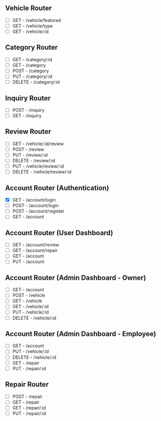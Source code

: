 ## Vehicle Router

- [ ] GET - /vehicle/featured
- [ ] GET - /vehicle/type
- [ ] GET - /vehicle/:id

## Category Router

- [ ] GET - /category/:id
- [ ] GET - /category
- [ ] POST - /category
- [ ] PUT - /category/:id
- [ ] DELETE - /category/:id

## Inquiry Router

- [ ] POST - /inquiry
- [ ] GET - /inquiry

## Review Router

- [ ] GET - /vehicle/:id/review
- [ ] POST - /review
- [ ] PUT - /review/:id
- [ ] DELETE - /review/:id
- [ ] PUT - /vehicle/review/:id
- [ ] DELETE - /vehicle/review/:id

## Account Router (Authentication)

- [X] GET - /account/login
- [ ] POST - /account/login
- [ ] POST - /account/register
- [ ] GET - /account

## Account Router (User Dashboard)

- [ ] GET - /account/review
- [ ] GET - /account/repair
- [ ] GET - /account
- [ ] PUT - /account

## Account Router (Admin Dashboard - Owner)

- [ ] GET - /account
- [ ] POST - /vehicle
- [ ] GET - /vehicle
- [ ] GET - /vehicle/:id
- [ ] PUT - /vehicle/:id
- [ ] DELETE - /vehicle/:id

## Account Router (Admin Dashboard - Employee)

- [ ] GET - /account
- [ ] PUT - /vehicle/:id
- [ ] DELETE - /vehicle/:id
- [ ] GET - /repair
- [ ] PUT - /repair/:id

## Repair Router

- [ ] POST - /repair
- [ ] GET - /repair
- [ ] GET - /repair/:id
- [ ] PUT - /repair/:id